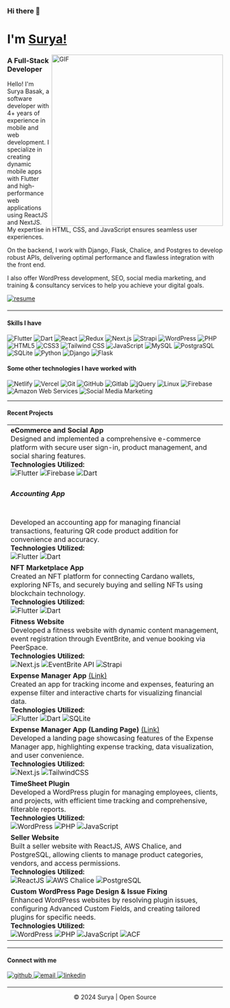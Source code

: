 ### Hi there 👋 
# I'm [Surya!](https://github.com/thesurjo) 

<img align="right" alt="GIF" width="400px" src="https://i.imgur.com/426UaGw.png" />

### A Full-Stack Developer


Hello! I'm Surya Basak, a software developer with 4+ years of experience in mobile and web development. I specialize in creating dynamic mobile apps with Flutter and high-performance web applications using ReactJS and NextJS. My expertise in HTML, CSS, and JavaScript ensures seamless user experiences.

On the backend, I work with Django, Flask, Chalice, and Postgres to develop robust APIs, delivering optimal performance and flawless integration with the front end.

I also offer WordPress development, SEO, social media marketing, and training & consultancy services to help you achieve your digital goals.
<div align="start">
<a href="https://suryabasak.netlify.app/resume" target="_blank">
  <img src="https://img.shields.io/badge/resume-%23ff6f61.svg?&style=for-the-badge&logo=readme&logoColor=white" alt="resume" style="margin-bottom: 5px;" />
</a>
</div>

---

#### Skills I have

![Flutter](https://img.shields.io/badge/-Flutter-000000?style=flat&logo=flutter)
![Dart](https://img.shields.io/badge/-Dart-000000?style=flat&logo=Dart)
![React](https://img.shields.io/badge/-React-000000?style=flat&logo=react)
![Redux](https://img.shields.io/badge/-Redux-black?style=flat-square&logo=Redux)
![Next.js](https://img.shields.io/badge/-Next-black?style=flat-square&logo=Next.js)
![Strapi](https://img.shields.io/badge/-Strapi-000000?style=flat&logo=strapi)
![WordPress](https://img.shields.io/badge/-WordPress-000000?style=flat&logo=wordpress)
![PHP](https://img.shields.io/badge/-PHP-000000?style=flat&logo=PHP)
![HTML5](https://img.shields.io/badge/-HTML5-000000?style=flat&logo=HTML5)
![CSS3](https://img.shields.io/badge/-CSS3-000000?style=flat&logo=CSS3)
![Tailwind CSS](https://img.shields.io/badge/-Tailwind%20CSS-000000?style=flat&logo=tailwindcss&logoColor=white)
![JavaScript](https://img.shields.io/badge/-JavaScript-000000?style=flat&logo=JavaScript)
![MySQL](https://img.shields.io/badge/-MySQL-000000?style=flat&logo=mysql&logoColor=white)
![PostgraSQL](https://img.shields.io/badge/-PostgraSQL-000000?style=flat&logo=postgresql)
![SQLite](https://img.shields.io/badge/-SQLite-000000?style=flat&logo=sqlite)
![Python](https://img.shields.io/badge/-Python-000000?style=flat&logo=python)
![Django](https://img.shields.io/badge/-Django-000000?style=flat&logo=django)
![Flask](https://img.shields.io/badge/-Flask-000000?style=flat&logo=Flask)

#### Some other technologies I have worked with

![Netlify](https://img.shields.io/badge/-Netlify-222222?style=flat-square&logo=netlify)
![Vercel](https://img.shields.io/badge/-Vercel-222222?style=flat-square&logo=vercel)
![Git](https://img.shields.io/badge/-Git-222222?style=flat-square&logo=git)
![GitHub](https://img.shields.io/badge/-GitHub-222222?style=flat-square&logo=github)
![Gitlab](https://img.shields.io/badge/-Gitlab-222222?style=flat-square&logo=gitlab)
![jQuery](https://img.shields.io/badge/-jQuery-222222?style=flat&logo=jQuery&logoColor=0769AD)
![Linux](https://img.shields.io/badge/-Linux-222222?style=flat&logo=linux&logoColor=FCC624)
![Firebase](https://img.shields.io/badge/Firebase-222222?style=flat-square&logo=firebase)
![Amazon Web Services](https://img.shields.io/badge/-Amazon%20Web%20Services-222222?style=flat-square&logo=Amazon-Web-Service)
![Social Media Marketing](https://img.shields.io/badge/-Social%20Media%20Marketing-222222?style=flat-square&logo=Social-Media-Marketing)
<br/>

---

#### Recent Projects

<table>
  <tbody>
    <!-- PROJECT:START -->
    <tr>
      <td>
        <strong>eCommerce and Social App</strong> <br/>
        Designed and implemented a comprehensive e-commerce platform with secure user sign-in, product management, and social sharing features.<br/>
        <strong>Technologies Utilized:</strong><br/>
        <img src="https://img.shields.io/badge/-Flutter-000000?style=flat&logo=flutter" alt="Flutter"/>
        <img src="https://img.shields.io/badge/Firebase-000000?style=flat-square&logo=firebase" alt="Firebase"/>
        <img src="https://img.shields.io/badge/-Dart-000000?style=flat&logo=Dart" alt="Dart"/>
      </td>
    </tr>
    <tr>
      <td>
        <h5><strong>Accounting App</strong></h5><br/>
        Developed an accounting app for managing financial transactions, featuring QR code product addition for convenience and accuracy.<br/>
        <strong>Technologies Utilized:</strong><br/>
        <img src="https://img.shields.io/badge/-Flutter-000000?style=flat&logo=flutter" alt="Flutter"/>
        <img src="https://img.shields.io/badge/-Dart-000000?style=flat&logo=Dart" alt="Dart"/>
      </td>
    </tr>
    <tr>
      <td>
        <strong>NFT Marketplace App</strong><br/>
        Created an NFT platform for connecting Cardano wallets, exploring NFTs, and securely buying and selling NFTs using blockchain technology.<br/>
        <strong>Technologies Utilized:</strong><br/>
        <img src="https://img.shields.io/badge/-Flutter-000000?style=flat&logo=flutter" alt="Flutter"/>
        <img src="https://img.shields.io/badge/-Dart-000000?style=flat&logo=Dart" alt="Dart"/>
      </td>
    </tr>
    <tr>
      <td>
        <strong>Fitness Website</strong><br/>
        Developed a fitness website with dynamic content management, event registration through EventBrite, and venue booking via PeerSpace.<br/>
        <strong>Technologies Utilized:</strong><br/>
        <img src="https://img.shields.io/badge/-Next.js-000000?style=flat&logo=next.js" alt="Next.js"/>
        <img src="https://img.shields.io/badge/-EventBrite_API-000000?style=flat" alt="EventBrite API"/>
        <img src="https://img.shields.io/badge/-Strapi-000000?style=flat&logo=strapi" alt="Strapi"/>
      </td>
    </tr>
    <tr>
      <td>
        <strong>Expense Manager App</strong> <a href="https://play.google.com/store/apps/details?id=com.finance.khorcha">(Link)</a><br/>
        Created an app for tracking income and expenses, featuring an expense filter and interactive charts for visualizing financial data.<br/>
        <strong>Technologies Utilized:</strong><br/>
        <img src="https://img.shields.io/badge/-Flutter-000000?style=flat&logo=flutter" alt="Flutter"/>
        <img src="https://img.shields.io/badge/-Dart-000000?style=flat&logo=Dart" alt="Dart"/>
        <img src="https://img.shields.io/badge/-SQLite-000000?style=flat&logo=sqlite" alt="SQLite"/>
      </td>
    </tr>
    <tr>
      <td>
        <strong>Expense Manager App (Landing Page)</strong> <a href="https://khorcha.in/">(Link)</a><br/>
        Developed a landing page showcasing features of the Expense Manager app, highlighting expense tracking, data visualization, and user convenience.<br/>
        <strong>Technologies Utilized:</strong><br/>
        <img src="https://img.shields.io/badge/-Next.js-000000?style=flat&logo=next.js" alt="Next.js"/>
        <img src="https://img.shields.io/badge/-TailwindCSS-000000?style=flat&logo=tailwindcss" alt="TailwindCSS"/>
      </td>
    </tr>
    <tr>
      <td>
        <strong>TimeSheet Plugin</strong><br/>
        Developed a WordPress plugin for managing employees, clients, and projects, with efficient time tracking and comprehensive, filterable reports.<br/>
        <strong>Technologies Utilized:</strong><br/>
        <img src="https://img.shields.io/badge/-WordPress-000000?style=flat&logo=wordpress" alt="WordPress"/>
        <img src="https://img.shields.io/badge/-PHP-000000?style=flat&logo=php" alt="PHP"/>
        <img src="https://img.shields.io/badge/-JavaScript-000000?style=flat&logo=javascript" alt="JavaScript"/>
      </td>
    </tr>
    <tr>
      <td>
        <strong>Seller Website</strong> <br/>
        Built a seller website with ReactJS, AWS Chalice, and PostgreSQL, allowing clients to manage product categories, vendors, and access permissions.<br/>
        <strong>Technologies Utilized:</strong><br/>
        <img src="https://img.shields.io/badge/-ReactJS-000000?style=flat&logo=react" alt="ReactJS"/>
        <img src="https://img.shields.io/badge/-AWS_Chalice-000000?style=flat&logo=amazon-aws" alt="AWS Chalice"/>
        <img src="https://img.shields.io/badge/-PostgreSQL-000000?style=flat&logo=postgresql" alt="PostgreSQL"/>
      </td>
    </tr>
    <tr>
      <td>
        <strong>Custom WordPress Page Design & Issue Fixing</strong><br/>
        Enhanced WordPress websites by resolving plugin issues, configuring Advanced Custom Fields, and creating tailored plugins for specific needs.<br/>
        <strong>Technologies Utilized:</strong><br/>
        <img src="https://img.shields.io/badge/-WordPress-000000?style=flat&logo=wordpress" alt="WordPress"/>
        <img src="https://img.shields.io/badge/-PHP-000000?style=flat&logo=php" alt="PHP"/>
        <img src="https://img.shields.io/badge/-JavaScript-000000?style=flat&logo=javascript" alt="JavaScript"/>
        <img src="https://img.shields.io/badge/-ACF-000000?style=flat&logo=advanced-custom-fields" alt="ACF"/>
      </td>
    </tr>
    <!-- PROJECT:END -->
  </tbody>
</table>


---

#### Connect with me
<div align="start">
<a href="https://github.com/thesurjo" target="_blank">
<img src=https://img.shields.io/badge/github-%2324292e.svg?&style=for-the-badge&logo=github&logoColor=white alt=github style="margin-bottom: 5px;" />
</a>
<a href="mailto:suryabasak10@gmail.com" target="_blank">
  <img src="https://img.shields.io/badge/email-%23D14836.svg?&style=for-the-badge&logo=gmail&logoColor=white" alt="email" style="margin-bottom: 5px;" />
</a>
<a href="https://linkedin.com/in/suryabasak" target="_blank">
<img src=https://img.shields.io/badge/linkedin-%231E77B5.svg?&style=for-the-badge&logo=linkedin&logoColor=white alt=linkedin style="margin-bottom: 5px;" />
</a>
</div>  

---

<div align="center">
<p>© 2024 Surya | Open Source</p>
</div>
  